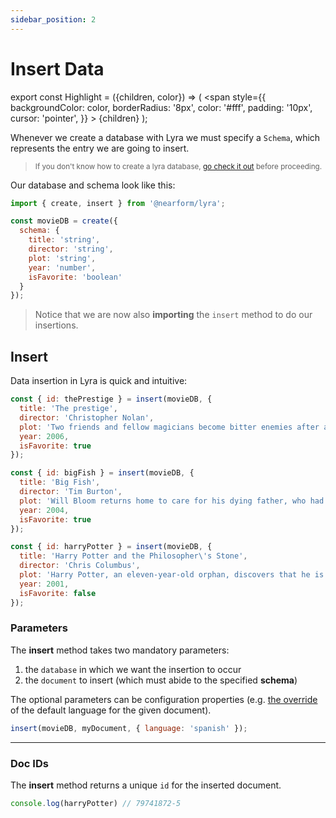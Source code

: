 ```yaml
---
sidebar_position: 2
---
```


# Insert Data

export const Highlight = ({children, color}) => (
  <span
    style={{
      backgroundColor: color,
      borderRadius: '8px',
      color: '#fff',
      padding: '10px',
      cursor: 'pointer',
    }}
    >
    {children}
  </span>
);

Whenever we create a database with Lyra we must specify a `Schema`, which represents the entry we are going to insert.

> <small>If you don't know how to create a lyra database, <a href="/docs/usage/creating-a-new-lyra-instance">go check it out</a> before proceeding.</small>

Our database and schema look like this:

```js title="lyra.js"
import { create, insert } from '@nearform/lyra'; 

const movieDB = create({
  schema: {
    title: 'string',
    director: 'string',
    plot: 'string',
    year: 'number',
    isFavorite: 'boolean'
  }
});
```
> Notice that we are now also **importing** the `insert` method to do our insertions.

## Insert
Data insertion in Lyra is quick and intuitive:

```js title="lyra.js"
const { id: thePrestige } = insert(movieDB, {
  title: 'The prestige',
  director: 'Christopher Nolan',
  plot: 'Two friends and fellow magicians become bitter enemies after a sudden tragedy. As they devote themselves to this rivalry, they make sacrifices that bring them fame but with terrible consequences.',
  year: 2006,
  isFavorite: true
});

const { id: bigFish } = insert(movieDB, {
  title: 'Big Fish',
  director: 'Tim Burton',
  plot: 'Will Bloom returns home to care for his dying father, who had a penchant for telling unbelievable stories. After he passes away, Will tries to find out if his tales were really true.',
  year: 2004,
  isFavorite: true
});

const { id: harryPotter } = insert(movieDB, {
  title: 'Harry Potter and the Philosopher\'s Stone',
  director: 'Chris Columbus',
  plot: 'Harry Potter, an eleven-year-old orphan, discovers that he is a wizard and is invited to study at Hogwarts. Even as he escapes a dreary life and enters a world of magic, he finds trouble awaiting him.',
  year: 2001,
  isFavorite: false
});
```

### Parameters
The **insert** method takes two mandatory parameters: 

1. the `database` in which we want the insertion to occur
2. the `document` to insert (which must abide to the specified **schema**)

The optional parameters can be configuration properties (e.g. <a href="/docs/usage/creating-a-new-lyra-instance#input-analyzer">the override</a> of the default language for the given document).

```js title="lyra.js"
insert(movieDB, myDocument, { language: 'spanish' });
```
<hr/>

### <Highlight color="#ff5b9b">Doc IDs</Highlight>

The **insert** method returns a unique `id` for the inserted document.
```js
console.log(harryPotter) // 79741872-5
```